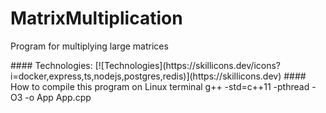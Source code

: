 # MatrixMultiplication
<p>Program for multiplying large matrices</p>
#### Technologies:
[![Technologies](https://skillicons.dev/icons?i=docker,express,ts,nodejs,postgres,redis)](https://skillicons.dev)
#### How to compile this program on Linux terminal
g++ -std=c++11 -pthread -O3 -o App App.cpp
